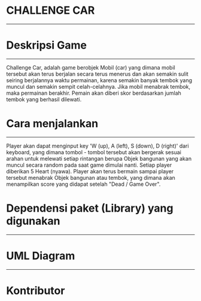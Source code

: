 # CHALLENGE CAR
---
# Deskripsi Game
---
Challenge Car, adalah game berobjek Mobil (car) yang dimana mobil tersebut akan terus berjalan secara terus menerus dan akan semakin sulit seiring berjalannya waktu permainan, karena semakin banyak tembok yang muncul dan semakin sempit celah-celahnya. Jika mobil menabrak tembok, maka permainan berakhir. Pemain akan diberi skor berdasarkan jumlah tembok yang berhasil dilewati.

# Cara menjalankan
---
Player akan dapat menginput key 'W (up), A (left), S (down), D (right)' dari keyboard, yang dimana tombol - tombol tersebut akan bergerak sesuai arahan untuk melewati setiap rintangan berupa Objek bangunan yang akan muncul secara random pada saat game dimulai nanti. Setiap player diberikan 5 Heart (nyawa). Player akan terus bermain sampai player tersebut menabrak Objek bangunan atau tembok, yang dimana akan menampilkan score yang didapat setelah "Dead / Game Over".

# Dependensi paket (Library) yang digunakan
---

# UML Diagram
---

# Kontributor
